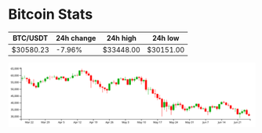 # Bitcoin Stats

BTC/USDT|24h change|24h high|24h low|
|---|---|---|---|
|$30580.23|-7.96%|$33448.00|$30151.00|

<img src="./chart.svg">
